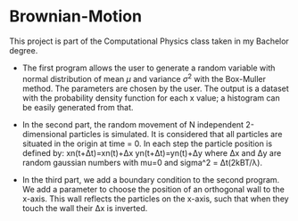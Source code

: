 # Brownian-Motion

This project is part of the Computational Physics class taken in my Bachelor degree. 

* The first program allows the user to generate a random variable with normal distribution of mean $\mu$ and variance $\sigma^2$ with the Box-Muller method. The parameters are chosen by the user. The output is a dataset with the probability density function for each x value; a histogram can be easily generated from that. 

* In the second part, the random movement of N independent 2-dimensional particles is simulated. It is considered that all particles are situated in the origin at time = 0. In each step the particle position is defined by:
xn(t+Δt)=xn(t)+Δx
yn(t+Δt)=yn(t)+Δy
where Δx and Δy are random gaussian numbers with mu=0 and sigma^2 = Δt(2kBT/λ). 

* In the third part, we add a boundary condition to the second program. We add a parameter to choose the position of an orthogonal wall to the x-axis. This wall reflects the particles on the x-axis, such that when they touch the wall their Δx is inverted.

